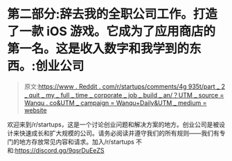 # 第二部分:辞去我的全职公司工作。打造了一款 iOS 游戏。它成为了应用商店的第一名。这是收入数字和我学到的东西。:创业公司

> 原文:[https://www . Reddit . com/r/startups/comments/4g 935t/part _ 2 _ quit _ my _ full _ time _ corporate _ job _ build _ an/？UTM _ source = Wanqu . co&UTM _ campaign = Wanqu+Daily&UTM _ medium = website](https://www.reddit.com/r/startups/comments/4g935t/part_2_quit_my_full_time_corporate_job_built_an/?utm_source=wanqu.co&utm_campaign=Wanqu+Daily&utm_medium=website)

欢迎来到/r/startups，这是一个讨论创业问题和解决方案的地方。创业公司是被设计来快速成长和扩大规模的公司。请务必阅读并遵守我们的所有规则——我们有专门的地方存放常见内容和请求。加入/r/startups 不和:https://discord.gg/9qsrDuEeZS